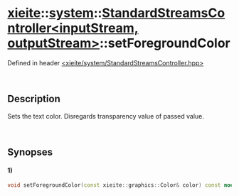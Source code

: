 # [xieite](../../../xieite.md)\:\:[system](../../../system.md)\:\:[StandardStreamsController\<inputStream, outputStream\>](../../StandardStreamsController.md)\:\:setForegroundColor
Defined in header [<xieite/system/StandardStreamsController.hpp>](../../../../include/xieite/system/StandardStreamsController.hpp)

&nbsp;

## Description
Sets the text color. Disregards transparency value of passed value.

&nbsp;

## Synopses
#### 1)
```cpp
void setForegroundColor(const xieite::graphics::Color& color) const noexcept;
```
